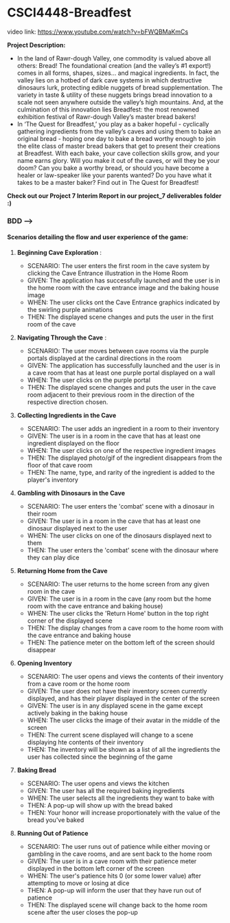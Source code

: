 # CSCI4448-Breadfest


video link:
https://www.youtube.com/watch?v=bFWQBMaKmCs

**Project Description:**

* In the land of Rawr-dough Valley, one commodity is valued above all others: Bread! The foundational creation (and the valley’s #1 export!) comes in all forms, shapes, sizes... and magical ingredients. In fact, the valley lies on a hotbed of dark cave systems in which destructive dinosaurs lurk, protecting edible nuggets of bread supplementation. The variety in taste & utility of these nuggets brings bread innovation to a scale not seen anywhere outside the valley’s high mountains. And, at the culmination of this innovation lies Breadfest: the most renowned exhibition festival of Rawr-dough Valley’s master bread bakers!
* In ‘The Quest for Breadfest,’ you play as a baker hopeful - cyclically gathering ingredients from the valley’s caves and using them to bake an original bread - hoping one day to bake a bread worthy enough to join the elite class of master bread bakers that get to present their creations at Breadfest. With each bake, your cave collection skills grow, and your name earns glory. Will you make it out of the caves, or will they be your doom? Can you bake a worthy bread, or should you have become a healer or law-speaker like your parents wanted? Do you have what it takes to be a master baker? Find out in The Quest for Breadfest!

**Check out our Project 7 Interim Report in our project_7 deliverables folder :)**

### BDD --> 

#### Scenarios detailing the flow and user experience of the game:

1. **Beginning Cave Exploration** :
    - SCENARIO: The user enters the first room in the cave system by clicking the Cave Entrance illustration in the Home Room
    - GIVEN: The application has successfully launched and the user is in the home room with the cave entrance image and the baking house image
    - WHEN: The user clicks ont the Cave Entrance graphics indicated by the swirling purple animations
    - THEN: The displayed scene changes and puts the user in the first room of the cave 

2. **Navigating Through the Cave** :
    - SCENARIO: The user moves between cave rooms via the purple portals displayed at the cardinal directions in the room
    - GIVEN: The application has successfully launched and the user is in a cave room that has at least one purple portal displayed on a wall
    - WHEN: The user clicks on the purple portal
    - THEN: The displayed scene changes and puts the user in the cave room adjacent to their previous room in the direction of the respective direction chosen. 

3. **Collecting Ingredients in the Cave**
    - SCENARIO: The user adds an ingredient in a room to their inventory
    - GIVEN: The user is in a room in the cave that has at least one ingredient displayed on the floor
    - WHEN: The user clicks on one of the respective ingredient images
    - THEN: The displayed photo/gif of the ingredient disappears from the floor of that cave room
    - THEN: The name, type, and rarity of the ingredient is added to the player's inventory

4. **Gambling with Dinosaurs in the Cave**
    - SCENARIO: The user enters the 'combat' scene with a dinosaur in their room
    - GIVEN: The user is in a room in the cave that has at least one dinosaur displayed next to the user
    - WHEN: The user clicks on one of the dinosaurs displayed next to them
    - THEN: The user enters the 'combat' scene with the dinosaur where they can play dice
   
5. **Returning Home from the Cave**
    - SCENARIO: The user returns to the home screen from any given room in the cave
    - GIVEN: The user is in a room in the cave (any room but the home room with the cave entrance and baking house)
    - WHEN: The user clicks the 'Return Home' button in the top right corner of the displayed scene
    - THEN: The display changes from a cave room to the home room with the cave entrance and baking house
    - THEN: The patience meter on the bottom left of the screen should disappear
   
6. **Opening Inventory**
    - SCENARIO: The user opens and views the contents of their inventory from a cave room or the home room
    - GIVEN: The user does not have their inventory screen currently displayed, and has their player displayed in the center of the screen
    - GIVEN: The user is in any displayed scene in the game except actively baking in the baking house
    - WHEN: The user clicks the image of their avatar in the middle of the screen
    - THEN: The current scene displayed will change to a scene displaying hte contents of their inventory
    - THEN: The inventory will be shown as a list of all the ingredients the user has collected since the beginning of the game

7. **Baking Bread**
    - SCENARIO: The user opens and views the kitchen
    - GIVEN: The user has all the required baking ingredients
    - WHEN: The user selects all the ingredients they want to bake with
    - THEN: A pop-up will show up with the bread baked
    - THEN: Your honor will increase proportionately with the value of the bread you've baked

8. **Running Out of Patience**
    - SCENARIO: The user runs out of patience while either moving or gambling in the cave rooms, and are sent back to the home room
    - GIVEN: The user is in a cave room with their patience meter displayed in the bottom left corner of the screen
    - WHEN: The user's patience hits 0 (or some lower value) after attempting to move or losing at dice
    - THEN: A pop-up will inform the user that they have run out of patience
    - THEN: The displayed scene will change back to the home room scene after the user closes the pop-up
